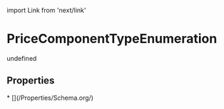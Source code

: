 import Link from 'next/link'
# PriceComponentTypeEnumeration

undefined

## Properties

<Grid>
* [](/Properties/Schema.org/)

</Grid>


